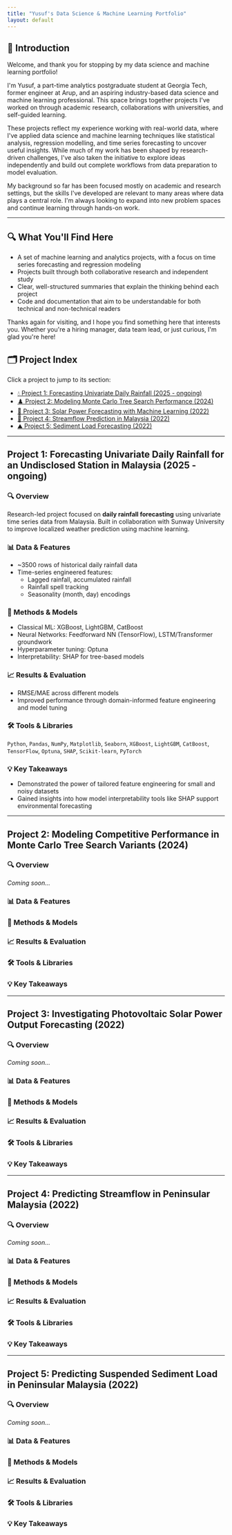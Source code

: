 ```yaml
---
title: "Yusuf's Data Science & Machine Learning Portfolio"
layout: default
---
```


## 👋 Introduction

Welcome, and thank you for stopping by my data science and machine learning portfolio! 

I'm Yusuf, a part-time analytics postgraduate student at Georgia Tech, former engineer at Arup, and an aspiring industry-based data science and machine learning professional. This space brings together projects I've worked on through academic research, collaborations with universities, and self-guided learning.

These projects reflect my experience working with real-world data, where I've applied data science and machine learning techniques like statistical analysis, regression modelling, and time series forecasting to uncover useful insights. While much of my work has been shaped by research-driven challenges, I've also taken the initiative to explore ideas independently and build out complete workflows from data preparation to model evaluation.

My background so far has been focused mostly on academic and research settings, but the skills I've developed are relevant to many areas where data plays a central role. I'm always looking to expand into new problem spaces and continue learning through hands-on work.

---

## 🔍 What You'll Find Here

- A set of machine learning and analytics projects, with a focus on time series forecasting and regression modeling  
- Projects built through both collaborative research and independent study  
- Clear, well-structured summaries that explain the thinking behind each project  
- Code and documentation that aim to be understandable for both technical and non-technical readers

Thanks again for visiting, and I hope you find something here that interests you. Whether you're a hiring manager, data team lead, or just curious, I'm glad you're here!

## 🗂️ Project Index

Click a project to jump to its section:

- [💧 Project 1: Forecasting Univariate Daily Rainfall (2025 - ongoing)](#project-1-forecasting-univariate-daily-rainfall-for-an-undisclosed-station-in-malaysia-2025---ongoing)
- [♟️ Project 2: Modeling Monte Carlo Tree Search Performance (2024)](#project-2-modeling-competitive-performance-in-monte-carlo-tree-search-variants-2024)
- [🔆 Project 3: Solar Power Forecasting with Machine Learning (2022)](#project-3-investigating-photovoltaic-solar-power-output-forecasting-2022)
- [🚣 Project 4: Streamflow Prediction in Malaysia (2022)](#project-4-predicting-streamflow-in-peninsular-malaysia-2022)
- [⛰️ Project 5: Sediment Load Forecasting (2022)](#project-5-predicting-suspended-sediment-load-in-peninsular-malaysia-2022)

---

## Project 1: Forecasting Univariate Daily Rainfall for an Undisclosed Station in Malaysia (2025 - ongoing)

### 🔍 Overview
Research-led project focused on **daily rainfall forecasting** using univariate time series data from Malaysia. Built in collaboration with Sunway University to improve localized weather prediction using machine learning.

### 📊 Data & Features
- ~3500 rows of historical daily rainfall data  
- Time-series engineered features:
  - Lagged rainfall, accumulated rainfall
  - Rainfall spell tracking
  - Seasonality (month, day) encodings

### 🧠 Methods & Models
- Classical ML: XGBoost, LightGBM, CatBoost  
- Neural Networks: Feedforward NN (TensorFlow), LSTM/Transformer groundwork  
- Hyperparameter tuning: Optuna  
- Interpretability: SHAP for tree-based models

### 📈 Results & Evaluation
- RMSE/MAE across different models  
- Improved performance through domain-informed feature engineering and model tuning

### 🛠️ Tools & Libraries
`Python`, `Pandas`, `NumPy`, `Matplotlib`, `Seaborn`, `XGBoost`, `LightGBM`, `CatBoost`, `TensorFlow`, `Optuna`, `SHAP`, `Scikit-learn`, `PyTorch`

### 💡 Key Takeaways
- Demonstrated the power of tailored feature engineering for small and noisy datasets  
- Gained insights into how model interpretability tools like SHAP support environmental forecasting

---

## Project 2: Modeling Competitive Performance in Monte Carlo Tree Search Variants (2024)

### 🔍 Overview
*Coming soon...*

### 📊 Data & Features

### 🧠 Methods & Models

### 📈 Results & Evaluation

### 🛠️ Tools & Libraries

### 💡 Key Takeaways

---

## Project 3: Investigating Photovoltaic Solar Power Output Forecasting (2022)

### 🔍 Overview
*Coming soon...*

### 📊 Data & Features

### 🧠 Methods & Models

### 📈 Results & Evaluation

### 🛠️ Tools & Libraries

### 💡 Key Takeaways

---

## Project 4: Predicting Streamflow in Peninsular Malaysia (2022)

### 🔍 Overview
*Coming soon...*

### 📊 Data & Features

### 🧠 Methods & Models

### 📈 Results & Evaluation

### 🛠️ Tools & Libraries

### 💡 Key Takeaways

---

## Project 5: Predicting Suspended Sediment Load in Peninsular Malaysia (2022)

### 🔍 Overview
*Coming soon...*

### 📊 Data & Features

### 🧠 Methods & Models

### 📈 Results & Evaluation

### 🛠️ Tools & Libraries

### 💡 Key Takeaways
